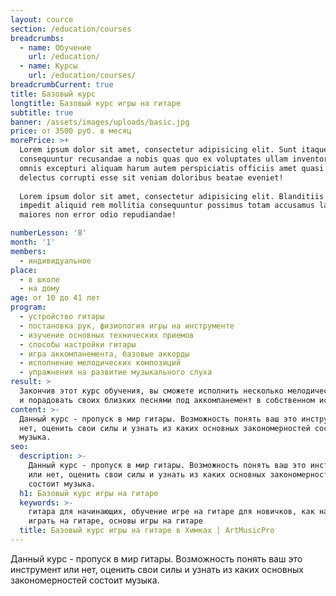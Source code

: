 ```yaml
---
layout: cource
section: /education/courses
breadcrumbs:
  - name: Обучение
    url: /education/
  - name: Курсы
    url: /education/courses/
breadcrumbCurrent: true
title: Базовый курс
longtitle: Базовый курс игры на гитаре
subtitle: true
banner: /assets/images/uploads/basic.jpg
price: от 3500 руб. в месяц
morePrice: >+
  Lorem ipsum dolor sit amet, consectetur adipisicing elit. Sunt itaque vero
  consequuntur recusandae a nobis quas quo ex voluptates ullam inventore quam
  omnis excepturi aliquam harum autem perspiciatis officiis amet quasi corporis
  delectus corrupti esse sit veniam doloribus beatae eveniet! 
  
  Lorem ipsum dolor sit amet, consectetur adipisicing elit. Blanditiis nulla
  impedit aliquid rem mollitia consequuntur possimus totam accusamus labore sint
  maiores non error odio repudiandae!

numberLesson: '8'
month: '1'
members:
  - индивидуальное
place:
  - в школе
  - на дому
age: от 10 до 41 лет
program:
  - устройство гитары
  - постановка рук, физиология игры на инструменте
  - изучение основных технических приемов
  - способы настройки гитары
  - игра аккомпанемента, базовые аккорды
  - исполнение мелодических композиций
  - упражнения на развитие музыкального слуха 
result: >
  Закончив этот курс обучения, вы сможете исполнить несколько мелодических пьес
  и порадовать своих близких песнями под аккомпанемент в собственном исполнении
content: >-
  Данный курс - пропуск в мир гитары. Возможность понять ваш это инструмент или
  нет, оценить свои силы и узнать из каких основных закономерностей состоит
  музыка.
seo:
  description: >-
    Данный курс - пропуск в мир гитары. Возможность понять ваш это инструмент 
    или нет, оценить свои силы и узнать из каких основных закономерностей
    состоит музыка.
  h1: Базовый курс игры на гитаре
  keywords: >-
    гитара для начинающих, обучение игре на гитаре для новичков, как научиться
    играть на гитаре, основы игры на гитаре
  title: Базовый курс игры на гитаре в Химках | ArtMusicPro
---
```


Данный курс - пропуск в мир гитары. Возможность понять ваш это инструмент или нет, оценить свои силы и узнать из каких основных закономерностей состоит музыка.


